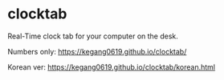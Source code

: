# clocktab
Real-Time clock tab for your computer on the desk.


Numbers only: https://kegang0619.github.io/clocktab/

Korean ver: https://kegang0619.github.io/clocktab/korean.html
